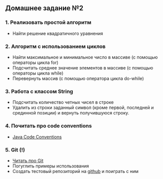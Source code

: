 ## Домашнее задание №2

### 1. Реализовать простой алгоритм
 * Найти решение квадратичного уравнения

### 2. Алгоритм с использованием циклов
 * Найти максимальное и минимальное число в массиве (с помощью операторы цикла for)
 * Подсчитать среднее значение элементов в массиве (с помощью операторы цикла while)
 * Перевернуть массив (с помощью оператора цикла do-while)

### 3. Работа с классом String
 * Подсчитать количество четных чисел в строке
 * Удалить из строки заданный символ (кроме первой, последней и срединной позиции) и вернуть получившуюся строку.

### 4. Почитать про code conventions
 * [Java Code Conventions](http://www.oracle.com/technetwork/java/codeconventions-150003.pdf)

### 5. Git (!)
 * [Читать про Git](https://git-scm.com/book/ru/v2)
 * Погуглить примеры использования
 * Создать тестовый репозиторий на [github](https://github.com) и поиграть с ним